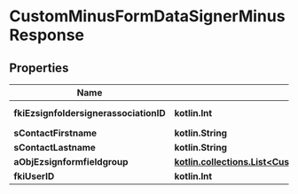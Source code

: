 
# CustomMinusFormDataSignerMinusResponse

## Properties
Name | Type | Description | Notes
------------ | ------------- | ------------- | -------------
**fkiEzsignfoldersignerassociationID** | **kotlin.Int** | The unique ID of the Ezsignfoldersignerassociation | 
**sContactFirstname** | **kotlin.String** | The First name of the contact | 
**sContactLastname** | **kotlin.String** | The Last name of the contact | 
**aObjEzsignformfieldgroup** | [**kotlin.collections.List&lt;CustomMinusFormDataEzsignformfieldgroupMinusResponse&gt;**](CustomMinusFormDataEzsignformfieldgroupMinusResponse.md) |  | 
**fkiUserID** | **kotlin.Int** | The unique ID of the User |  [optional]



